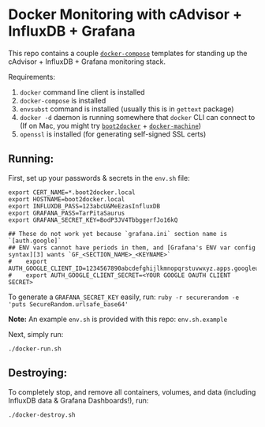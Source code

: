 Docker Monitoring with cAdvisor + InfluxDB + Grafana
====================================================

This repo contains a couple [`docker-compose`][1] templates for standing up the cAdvisor + InfluxDB + Grafana monitoring stack.

Requirements:

1. `docker` command line client is installed
2. `docker-compose` is installed
3. `envsubst` command is installed (usually this is in `gettext` package)
4. `docker -d` daemon is running somewhere that `docker` CLI can connect to (If on Mac, you might try [`boot2docker`][2] + [`docker-machine`][4])
5. `openssl` is installed (for generating self-signed SSL certs)

## Running:

First, set up your passwords & secrets in the `env.sh` file:


    export CERT_NAME=*.boot2docker.local
    export HOSTNAME=boot2docker.local
    export INFLUXDB_PASS=123abcU&MeEzasInfluxDB
    export GRAFANA_PASS=TarPitaSaurus
    export GRAFANA_SECRET_KEY=BodP3JV4TbbggerfJo16kQ
    
    ## These do not work yet because `grafana.ini` section name is `[auth.google]`
    ## ENV vars cannot have periods in them, and [Grafana's ENV var config syntax][3] wants `GF_<SECTION_NAME>_<KEYNAME>`
    #    export AUTH_GOOGLE_CLIENT_ID=1234567890abcdefghijlkmnopqrstuvwxyz.apps.googleusercontent.com
    #    export AUTH_GOOGLE_CLIENT_SECRET=<YOUR GOOGLE OAUTH CLIENT SECRET>
    
To generate a `GRAFANA_SECRET_KEY` easily, run: `ruby -r securerandom -e 'puts SecureRandom.urlsafe_base64'`

**Note:** An example `env.sh` is provided with this repo: `env.sh.example`

Next, simply run:

`./docker-run.sh`

## Destroying:

To completely stop, and remove all containers, volumes, and data (including InfluxDB data & Grafana Dashboards!), run:

`./docker-destroy.sh`

[1]: https://docs.docker.com/compose/
[2]: http://boot2docker.io
[3]: https://github.com/grafana/grafana/blob/master/docs/sources/installation/configuration.md#using-environment-variables
[4]: https://docs.docker.com/machine/install-machine/
